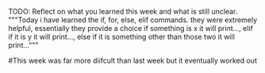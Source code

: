 TODO: Reflect on what you learned this week and what is still unclear.
"""Today i have learned the if, for, else, elif commands. they were extremely helpful, essentially they provide a choice if something is x  it will print...,  elif if it is y it will print..., else if it is something other than those two it will print...""" 

#This week was far more diifcult than last week but it eventually worked out 

